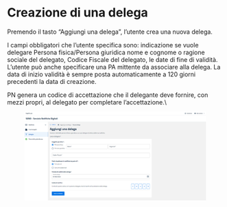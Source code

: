 # Creazione di una delega

Premendo il tasto “Aggiungi una delega”, l’utente crea una nuova delega.

I campi obbligatori che l’utente specifica sono: indicazione se vuole delegare Persona fisica/Persona giuridica nome e cognome o ragione sociale del delegato, Codice Fiscale del delegato, le date di fine di validità. L’utente può anche specificare una PA mittente da associare alla delega. La data di inizio validità è sempre posta automaticamente a 120 giorni precedenti la data di creazione.

PN genera un codice di accettazione che il delegante deve fornire, con mezzi propri, al delegato per completare l’accettazione.\


<figure><img src="../../../../.gitbook/assets/image (118).png" alt=""><figcaption></figcaption></figure>
